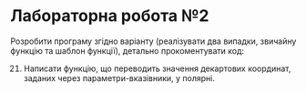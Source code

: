 # Лабораторна робота №2

Розробити програму згідно варіанту (реалізувати два випадки, звичайну
функцію та шаблон функції), детально прокоментувати код:

21. Написати функцію, що переводить значення декартових координат,
заданих через параметри-вказівники, у полярні.
